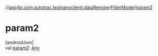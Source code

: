 //[app](../../../index.md)/[br.com.autotrac.testnanoclient.dataRemote](../index.md)/[FilterModel](index.md)/[param2](param2.md)

# param2

[androidJvm]\
val [param2](param2.md): [Any](https://kotlinlang.org/api/latest/jvm/stdlib/kotlin/-any/index.html)
